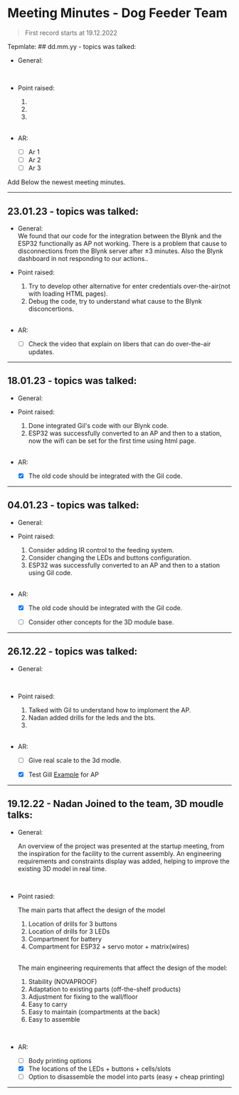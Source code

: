# Meeting Minutes - Dog Feeder Team

>First record starts at 19.12.2022

Tepmlate: ## dd.mm.yy - topics was talked:
- General:

    
    <br>
- Point raised:

    1.
    2.
    3.
    <br>
- AR:

    - [ ] Ar 1
    - [ ] Ar 2
    - [ ] Ar 3

Add Below the newest meeting minutes.
___
## 23.01.23 - topics was talked:
- General:
    <br>
    We found that our code for the integration between the Blynk and the ESP32 functionally as AP not working.
    There is a problem that cause to disconnections from the Blynk server after ±3 minutes. Also the Blynk dashboard in not responding to our actions..
- Point raised:

    1. Try to develop other alternative for enter credentials over-the-air(not with loading HTML pages).
    2. Debug the code, try to understand what cause to the Blynk disconcertions.
    <br>
- AR:
    - [ ] Check the video that explain on libers that can do over-the-air updates.    


___
## 18.01.23 - topics was talked:
- General:
    <br>
- Point raised:

    1. Done integrated  Gil's code with our Blynk code.
    2. ESP32 was successfully converted to an AP and then to a station, now the wifi can be set for the first time using html page.
    <br>
- AR:
    - [X] The old code should be integrated with the Gil code.    

______
## 04.01.23 - topics was talked:
- General:
    <br>
- Point raised:

    1. Consider adding IR control to the feeding system.
    2. Consider changing the LEDs and buttons configuration.
    3. ESP32 was successfully converted to an AP and then to a station using Gil code.
    <br>
- AR:
    - [X] The old code should be integrated with the Gil code.
    - [ ] Consider other concepts for the 3D module base.
    

___
## 26.12.22 - topics was talked:
- General:

    <br>
- Point raised:

    1. Talked with Gil to understand how to imploment the AP.
    2. Nadan added drills for the leds and the bts.
    3.
    <br>
- AR:
    - [ ] Give real scale to the 3d modle. 
    - [X] Test Gill [Example](https://github.com/giltal/ESP32_Course/blob/a52594c3e780bc992efb3def38f33001c21793ff/CodeExamples/WiFi/ESP32_WiFi_Lab_AP.ino) for AP
    

___
## 19.12.22 - Nadan Joined to the team, 3D moudle talks:
- General:

    An overview of the project was presented at the startup meeting, from the inspiration for the facility to the current assembly. An engineering requirements and constraints display was added, helping to improve the existing 3D model in real time.

<br>

- Point rasied:

    The main parts that affect the design of the model
  
    1. Location of drills for 3 buttons
    2. Location of drills for 3 LEDs
    3. Compartment for battery
    4. Compartment for ESP32 + servo motor + matrix(wires)
    
    <br>

    The main engineering requirements that affect the design of the model:

    1. Stability (NOVAPROOF)
    2. Adaptation to existing parts (off-the-shelf products)
    3. Adjustment for fixing to the wall/floor
    4. Easy to carry
    5. Easy to maintain (compartments at the back)
    6. Easy to assemble
<br>

- AR:

    - [ ] Body printing options
    - [x] The locations of the LEDs + buttons + cells/slots
    - [ ] Option to disassemble the model into parts (easy + cheap printing)

 ___
 
